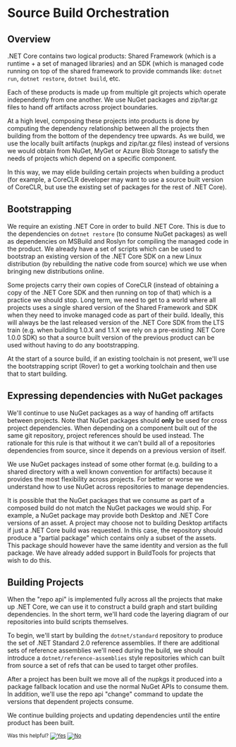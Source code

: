 # Source Build Orchestration

## Overview

.NET Core contains two logical products: Shared Framework (which is a runtime +
a set of managed libraries) and an SDK (which is managed code running on top of
the shared framework to provide commands like: `dotnet run`, `dotnet restore`,
`dotnet build`, etc.

Each of these products is made up from multiple git projects which operate
independently from one another. We use NuGet packages and zip/tar.gz files to
hand off artifacts across project boundaries.

At a high level, composing these projects into products is done by computing the
dependency relationship between all the projects then building from the bottom
of the dependency tree upwards. As we build, we use the locally built artifacts
(nupkgs and zip/tar.gz files) instead of versions we would obtain from NuGet, MyGet or
Azure Blob Storage to satisfy the needs of projects which depend on a specific
component.

In this way, we may elide building certain projects when building a product (for
example, a CoreCLR developer may want to use a source built version of CoreCLR,
but use the existing set of packages for the rest of .NET Core).

## Bootstrapping

We require an existing .NET Core in order to build .NET Core. This is due to the
dependencies on `dotnet restore` (to consume NuGet packages) as well as
dependencies on MSBuild and Roslyn for compiling the managed code in the
product. We already have a set of scripts which can be used to bootstrap an
existing version of the .NET Core SDK on a new Linux distribution (by rebuilding
the native code from source) which we use when bringing new distributions
online.

Some projects carry their own copies of CoreCLR (instead of obtaining a copy of
the .NET Core SDK and then running on top of that) which is a practice we should
stop. Long term, we need to get to a world where all projects uses a single
shared version of the Shared Framework and SDK when they need to invoke managed
code as part of their build. Ideally, this will always be the last released
version of the .NET Core SDK from the LTS train (e.g. when building 1.0.X and
1.1.X we rely on a pre-existing .NET Core 1.0.0 SDK) so that a source built
version of the previous product can be used without having to do any
bootstrapping.

At the start of a source build, if an existing toolchain is not present, we'll
use the bootstrapping script (Rover) to get a working toolchain and then use
that to start building.

## Expressing dependencies with NuGet packages

We'll continue to use NuGet packages as a way of handing off artifacts between
projects. Note that NuGet packages should **only** be used for cross project
dependencies. When depending on a component built out of the same git
repository, project references should be used instead. The rationale for this
rule is that without it we can't build all of a repositories dependencies from
source, since it depends on a previous version of itself.

We use NuGet packages instead of some other format (e.g. building to a shared
directory with a well known convention for artifacts) because it provides the
most flexibility across projects. For better or worse we understand how to use
NuGet across repositories to manage dependencies.

It is possible that the NuGet packages that we consume as part of a composed
build do not match the NuGet packages we would ship. For example, a NuGet
package may provide both Desktop and .NET Core versions of an asset. A project
may choose not to building Desktop artifacts if just a .NET Core build was
requested. In this case, the repository should produce a "partial package" which
contains only a subset of the assets. This package should however have the same
identity and version as the full package. We have already added support in
BuildTools for projects that wish to do this.

## Building Projects

When the "repo api" is implemented fully across all the projects that make up
.NET Core, we can use it to construct a build graph and start building
dependencies. In the short term, we'll hard code the layering diagram of our
repositories into build scripts themselves.

To begin, we'll start by building the `dotnet/standard` repository to produce
the set of .NET Standard 2.0 reference assemblies. If there are additional sets
of reference assemblies we'll need during the build, we should introduce a
`dotnet/reference-assemblies` style repositories which can built from source a
set of refs that can be used to target other profiles.

After a project has been built we move all of the nupkgs it produced into a
package fallback location and use the normal NuGet APIs to consume them. In
addition, we'll use the repo api "change" command to update the versions that
dependent projects consume.

We continue building projects and updating dependencies until the entire product
has been built.


<!-- Begin Generated Content: Doc Feedback -->
<sub>Was this helpful? [![Yes](https://helix.dot.net/f/ip/5?p=Documentation%5CProject-Docs%5Csource-build-orchestration.md)](https://helix.dot.net/f/p/5?p=Documentation%5CProject-Docs%5Csource-build-orchestration.md) [![No](https://helix.dot.net/f/in)](https://helix.dot.net/f/n/5?p=Documentation%5CProject-Docs%5Csource-build-orchestration.md)</sub>
<!-- End Generated Content-->
